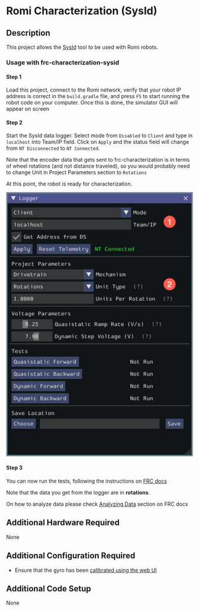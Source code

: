 # Romi Characterization (SysId)

## Description
This project allows the [SysId](https://github.com/wpilibsuite/sysid) tool to be used with Romi robots. 

### Usage with frc-characterization-sysid

#### Step 1
Load this project, connect to the Romi network, verify that your robot IP address is correct in the `build.gradle` file, and press `F5` to start running the robot code on your computer. Once this is done, the simulator GUI will appear on screen

#### Step 2
Start the SysId data logger. Select mode from `Disabled` to `Client` and type in `localhost` into Team/IP field. Click on `Apply` and the status field will change from `NT Disconnected` to `NT Connected`.

Note that the encoder data that gets sent to frc-characterization is in terms of wheel rotations (and not distance traveled), so you would probably need to change Unit in Project Parameters section to `Rotations`

At this point, the robot is ready for characterization.

![Characterization Tool](doc-resources/romi-sysid-logger.png)

#### Step 3
You can now run the tests, following the instructions on [FRC docs](https://docs.wpilib.org/en/stable/docs/software/pathplanning/system-identification/identification-routine.html#running-tests)

Note that the data you get from the logger are in **rotations**.

On how to analyze data please check [Analyzing Data](https://docs.wpilib.org/en/stable/docs/software/pathplanning/system-identification/analyzing-data.html) section on FRC docs

## Additional Hardware Required
None

## Additional Configuration Required
- Ensure that the gyro has been [calibrated using the web UI](https://docs.wpilib.org/en/stable/docs/romi-robot/web-ui.html#imu-calibration)

## Additional Code Setup
None
